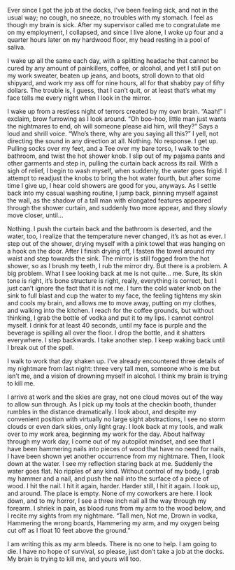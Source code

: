 Ever since I got the job at the docks, I’ve been feeling sick, and not in the usual way; no cough, no sneeze, no troubles with my stomach. I feel as though my brain is sick. After my supervisor called me to congratulate me on my employment, I collapsed, and since I live alone, I woke up four and a quarter hours later on my hardwood floor, my head resting in a pool of saliva.

I wake up all the same each day, with a splitting headache that cannot be cured by any amount of painkillers, coffee, or alcohol, and yet I still put on my work sweater, beaten up jeans, and boots, stroll down to that old shipyard, and work my ass off for nine hours, all for that shabby pay of fifty dollars. The trouble is, I guess, that I can’t quit, or at least that’s what my face tells me every night when I look in the mirror.

I wake up from a restless night of terrors created by my own brain. 
“Aaah!” I exclaim, brow furrowing as I look around.
“Oh boo-hoo, little man just wants the nightmares to end, oh will someone please aid him, will they?” Says a loud and shrill voice.
“Who’s there, why are you saying all this?” I yell, not directing the sound in any direction at all. Nothing. No response. I get up. Pulling socks over my feet, and a Tee over my bare torso, I walk to the bathroom, and twist the hot shower knob. I slip out of my pajama pants and other garments and step in, pulling the curtain back across its rail. With a sigh of relief, I begin to wash myself, when suddenly, the water goes frigid. I attempt to readjust the knobs to bring the hot water fourth, but after some time I give up, I hear cold showers are good for you, anyways. As I settle back into my casual washing routine, I jump back, pinning myself against the wall, as the shadow of a tall man with elongated features appeared through the shower curtain, and suddenly two more appear, and they slowly move closer, until…

Nothing. I push the curtain back and the bathroom is deserted, and the water, too, I realize that the temperature never changed, it’s as hot as ever. I step out of the shower, drying myself with a pink towel that was hanging on a hook on the door. After I finish drying off, I fasten the towel around my waist and step towards the sink. The mirror is still fogged from the hot shower, so as I brush my teeth, I rub the mirror dry. But there is a problem. A big problem. What I see looking back at me is not quite… me. Sure, its skin tone is right, it’s bone structure is right, really, everything is correct, but I just can’t ignore the fact that it is not me. I turn the cold water knob on the sink to full blast and cup the water to my face, the feeling tightens my skin and cools my brain, and allows me to move away, putting on my clothes, and walking into the kitchen. I reach for the coffee grounds, but without thinking, I grab the bottle of vodka and put it to my lips. I cannot control myself. I drink for at least 40 seconds, until my face is purple and the beverage is spilling all over the floor. I drop the bottle, and it shatters everywhere. I step backwards. I take another step. I keep waking back until I break out of the spell.

I walk to work that day shaken up. I’ve already encountered three details of my nightmare from last night: three very tall men, someone who is me but isn’t me, and a vision of drowning myself in alcohol. I think my brain is trying to kill me.

I arrive at work and the skies are gray, not one cloud moves out of the way to allow sun through. As I pick up my tools at the checkin booth, thunder rumbles in the distance dramatically. I look about, and despite my convenient position with virtually no large sight abstractions, I see no storm clouds or even dark skies, only light gray. I look back at my tools, and walk over to my work area, beginning my work for the day. About halfway through my work day, I come out of my autopilot mindset, and see that I have been hammering nails into pieces of wood that have no need for nails, I have been shown yet another occurrence from my nightmare. Then, I look down at the water. I see my reflection staring back at me. Suddenly the water goes flat. No ripples of any kind. Without control of my body, I grab my hammer and a nail, and push the nail into the surface of a piece of wood. I hit the nail. I hit it again, harder. Harder still, I hit it again. I look up, and around. The place is empty. None of my coworkers are here. I look down, and to my horror, I see a three inch nail all the way through my forearm. I shriek in pain, as blood runs from my arm to the wood below, and I recite my sights from my nightmare.
“Tall men, Not me, Drown in vodka, Hammering the wrong boards, Hammering my arm, and my oxygen being cut off as I float 10 feet above the ground.”

I am writing this as my arm bleeds. There is no one to help. I am going to die. I have no hope of survival, so please, just don’t take a job at the docks. My brain is trying to kill me, and yours will too.